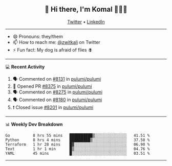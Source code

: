 <h2 align="center"> 👋 Hi there, I'm Komal 🧑🏾‍💻 </h2>
<p align="center">
    <a href="https://twitter.com/zwitkali">Twitter</a> •
    <a href="https://www.linkedin.com/in/komal-ali/">LinkedIn</a>
</p>

--------

- 😄 Pronouns: they/them
- 📫 How to reach me: [@zwitkali](https://twitter.com/zwitkali) on Twitter
- ⚡ Fun fact: My dog is afraid of flies 🪰

--------
💻 **Recent Activity**

<!--START_SECTION:activity-->
1. 🗣 Commented on [#8131](https://github.com/pulumi/pulumi/issues/8131) in [pulumi/pulumi](https://github.com/pulumi/pulumi)
2. 💪 Opened PR [#8375](https://github.com/pulumi/pulumi/pull/8375) in [pulumi/pulumi](https://github.com/pulumi/pulumi)
3. 🗣 Commented on [#8275](https://github.com/pulumi/pulumi/issues/8275) in [pulumi/pulumi](https://github.com/pulumi/pulumi)
4. 🗣 Commented on [#8180](https://github.com/pulumi/pulumi/issues/8180) in [pulumi/pulumi](https://github.com/pulumi/pulumi)
5. ❗️ Closed issue [#8201](https://github.com/pulumi/pulumi/issues/8201) in [pulumi/pulumi](https://github.com/pulumi/pulumi)
<!--END_SECTION:activity-->

--------

📊 **Weekly Dev Breakdown**
<!--START_SECTION:waka-->
```text
Go          8 hrs 55 mins   ██████████▒░░░░░░░░░░░░░░   41.51 % 
Python      8 hrs 4 mins    █████████▒░░░░░░░░░░░░░░░   37.58 % 
Terraform   1 hr 28 mins    █▓░░░░░░░░░░░░░░░░░░░░░░░   06.90 % 
Text        1 hr 1 min      █▒░░░░░░░░░░░░░░░░░░░░░░░   04.76 % 
YAML        45 mins         █░░░░░░░░░░░░░░░░░░░░░░░░   03.51 % 
```
<!--END_SECTION:waka-->

--------
